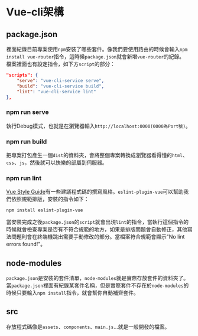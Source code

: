 # Vue-cli架構
## package.json
裡面紀錄目前專案使用`npm`安裝了哪些套件。像我們要使用路由的時候會輸入`npm install vue-router`指令，這時候`package.json`就會新增`vue-router`的紀錄。  
檔案裡面也有設定指令，如下方`script`的部分：
```JSON
"scripts": {
    "serve": "vue-cli-service serve",
    "build": "vue-cli-service build",
    "lint": "vue-cli-service lint"
},
```
### npm run serve
執行Debug模式，也就是在瀏覽器輸入`http://localhost:0000(0000為Port號)`。

### npm run build
把專案打包產生一個`dist`的資料夾，會將整個專案轉換成瀏覽器看得懂的`html`、`css`、`js`，然後就可以快樂的部屬到伺服器。

### npm run lint
[Vue Style Guide](https://vuejs.org/v2/style-guide/)有一些建議程式碼的撰寫風格。`eslint-plugin-vue`可以幫助我們依照規範排版，安裝的指令如下：
```
npm install eslint-plugin-vue
```
當安裝完成之後`package.json`的`script`就會出現`lint`的指令，當執行這個指令的時候就會檢查專案是否有不符合規範的地方，如果是排版問題會自動修正，其他寫法問題則會在終端機跳出需要手動修改的部分。當檔案符合規範會顯示"No lint errors found!"。

## node-modules
`package.json`是安裝的套件清單，`node-modules`就是實際存放套件的資料夾了。  
當`package.json`裡面有紀錄某套件名稱，但是實際套件不存在於`node-modules`的時候只要輸入`npm install`指令，就會幫你自動補齊套件。

## src
存放程式碼像是`assets`、`components`、`main.js`...就是一般開發的檔案。

